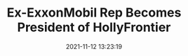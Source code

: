 ---
"title": "Ex-ExxonMobil Rep Becomes President of HollyFrontier"
"date": "2021-11-12 13:23:19"
"feed_name": "RIGZONE"
"feed_website": "http://www.rigzone.com/"
"feed_rss": "http://www.rigzone.com/news/rss/rigzone_latest.aspx"
"link": "https://www.rigzone.com/news/exexxonmobil_rep_becomes_president_of_hollyfrontier-12-nov-2021-166995-article/?rss=true"
"source": "None"
"file": "_posts/2021-1-1-b2a9414ebd6e34502b083760947fedaa4b9ac3c3.md"
"accident": "0"
"drilling": "0"
"dead": "0"
"injured": "0"
"arrested": "0"
"place": "unknown place"
"where": "unknown site"
"causes": "unknown"
"place_uri": "unknown place"
---